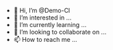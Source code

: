 - 👋 Hi, I’m @Demo-Cl
- 👀 I’m interested in ...
- 🌱 I’m currently learning ...
- 💞️ I’m looking to collaborate on ...
- 📫 How to reach me ...

<!---
Demo-Cl/Demo-Cl is a ✨ special ✨ repository because its `README.md` (this file) appears on your GitHub profile.
You can click the Preview link to take a look at your changes.
--->
